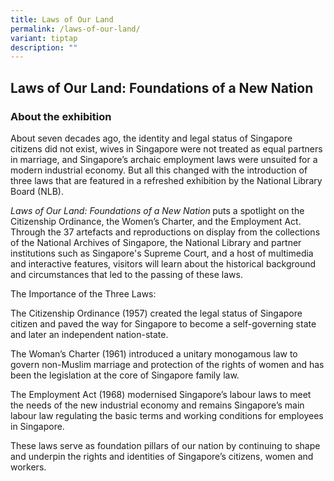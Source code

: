 ```yaml
---
title: Laws of Our Land
permalink: /laws-of-our-land/
variant: tiptap
description: ""
---
```

<h2>Laws of Our Land: Foundations of a New Nation</h2>
<p></p>
<h3>About the exhibition</h3>
<p>About seven decades ago, the identity and legal status of Singapore citizens
did not exist, wives in Singapore were not treated as equal partners in
marriage, and Singapore’s archaic employment laws were unsuited for a modern
industrial economy. But all this changed with the introduction of three
laws that are featured in a refreshed exhibition by the National Library
Board (NLB).</p>
<p><em>Laws of Our Land: Foundations of a New Nation</em><strong><em> </em></strong>puts
a spotlight on the Citizenship Ordinance, the Women’s Charter, and the
Employment Act. Through the 37 artefacts and reproductions on display from
the collections of the National Archives of Singapore, the National Library
and partner institutions such as Singapore's Supreme Court, and a host
of multimedia and interactive features, visitors will learn about the historical
background and circumstances that led to the passing of these laws.</p>
<p>The Importance of the Three Laws:</p>
<p>The Citizenship Ordinance (1957) created the legal status of Singapore
citizen and paved the way for Singapore to become a self-governing state
and later an independent nation-state.</p>
<p>The Woman’s Charter (1961) introduced a unitary monogamous law to govern
non-Muslim marriage and protection of the rights of women and has been
the legislation at the core of Singapore family law.</p>
<p>The Employment Act (1968) modernised Singapore’s labour laws to meet the
needs of the new industrial economy and remains Singapore’s main labour
law regulating the basic terms and working conditions for employees in
Singapore.</p>
<p>These laws serve as foundation pillars of our nation by continuing to
shape and underpin the rights and identities of Singapore’s citizens, women
and workers.</p>
<p></p>